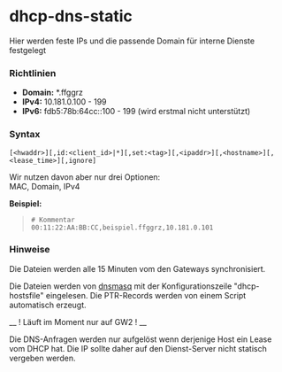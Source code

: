 # dhcp-dns-static

Hier werden feste IPs und die passende Domain für interne Dienste festgelegt

### Richtlinien

- **Domain:** *.ffggrz
- **IPv4:** 10.181.0.100 - 199
- **IPv6:** fdb5:78b:64cc::100 - 199 (wird erstmal nicht unterstützt)

### Syntax

`[<hwaddr>][,id:<client_id>|*][,set:<tag>][,<ipaddr>][,<hostname>][,<lease_time>][,ignore]`

Wir nutzen davon aber nur drei Optionen:  
MAC, Domain, IPv4


__Beispiel:__  
> `# Kommentar`  
> `00:11:22:AA:BB:CC,beispiel.ffggrz,10.181.0.101`


### Hinweise

Die Dateien werden alle 15 Minuten vom den Gateways synchronisiert.

Die Dateien werden von [dnsmasq](http://www.thekelleys.org.uk/dnsmasq/docs/dnsmasq-man.html) mit der Konfigurationszeile "dhcp-hostsfile" eingelesen.
Die PTR-Records werden von einem Script automatisch erzeugt.


__ ! Läuft im Moment nur auf GW2 ! __

Die DNS-Anfragen werden nur aufgelöst wenn derjenige Host ein Lease vom DHCP hat.
Die IP sollte daher auf den Dienst-Server nicht statisch vergeben werden.
